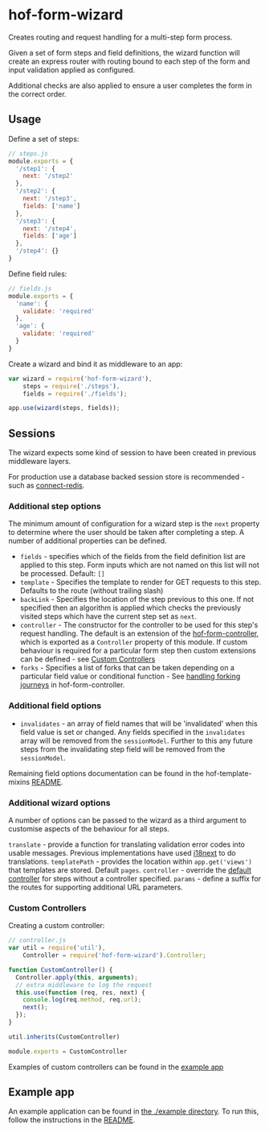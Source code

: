 # hof-form-wizard

Creates routing and request handling for a multi-step form process.

Given a set of form steps and field definitions, the wizard function will create an express router with routing bound to each step of the form and input validation applied as configured.

Additional checks are also applied to ensure a user completes the form in the correct order.

## Usage

Define a set of steps:

```javascript
// steps.js
module.exports = {
  '/step1': {
    next: '/step2'
  },
  '/step2': {
    next: '/step3',
    fields: ['name']
  },
  '/step3': {
    next: '/step4',
    fields: ['age']
  },
  '/step4': {}
}
```

Define field rules:

```javascript
// fields.js
module.exports = {
  'name': {
    validate: 'required'
  },
  'age': {
    validate: 'required'
  }
}
```

Create a wizard and bind it as middleware to an app:

```javascript
var wizard = require('hof-form-wizard'),
    steps = require('./steps'),
    fields = require('./fields');

app.use(wizard(steps, fields));
```

## Sessions

The wizard expects some kind of session to have been created in previous middleware layers.

For production use a database backed session store is recommended - such as [connect-redis](https://github.com/tj/connect-redis).

### Additional step options

The minimum amount of configuration for a wizard step is the `next` property to determine where the user should be taken after completing a step. A number of additional properties can be defined.

* `fields` - specifies which of the fields from the field definition list are applied to this step. Form inputs which are not named on this list will not be processed. Default: `[]`
* `template` - Specifies the template to render for GET requests to this step. Defaults to the route (without trailing slash)
* `backLink` - Specifies the location of the step previous to this one. If not specified then an algorithm is applied which checks the previously visited steps which have the current step set as `next`.
* `controller` - The constructor for the controller to be used for this step's request handling. The default is an extension of the [hof-form-controller](https://www.npmjs.com/package/hof-form-controller), which is exported as a `Controller` property of this module. If custom behaviour is required for a particular form step then custom extensions can be defined - see [Custom Controllers](#custom-controllers)
* `forks` - Specifies a list of forks that can be taken depending on a particular field value or conditional function - See  [handling forking journeys](https://github.com/UKHomeOffice/passports-form-controller#handles-journey-forking) in hof-form-controller.

### Additional field options

* `invalidates` - an array of field names that will be 'invalidated' when this field value is set or changed. Any fields specified in the `invalidates` array will be removed from the `sessionModel`. Further to this any future steps from the invalidating step field will be removed from the `sessionModel`.

Remaining field options documentation can be found in the hof-template-mixins [README](https://github.com/UKHomeOffice/passports-template-mixins#options-1).

### Additional wizard options

A number of options can be passed to the wizard as a third argument to customise aspects of the behaviour for all steps.

`translate` - provide a function for translating validation error codes into usable messages. Previous implementations have used [i18next](https://www.npmjs.com/package/i18next) to do translations.
`templatePath` - provides the location within `app.get('views')` that templates are stored. Default `pages`.
`controller` - override the [default controller](./lib/controller.js) for steps without a controller specified.
`params` - define a suffix for the routes for supporting additional URL parameters.

### Custom Controllers

Creating a custom controller:

```javascript
// controller.js
var util = require('util'),
    Controller = require('hof-form-wizard').Controller;

function CustomController() {
  Controller.apply(this, arguments);
  // extra middleware to log the request
  this.use(function (req, res, next) {
    console.log(req.method, req.url);
    next();
  });
}

util.inherits(CustomController)

module.exports = CustomController
```

Examples of custom controllers can be found in the [example app](./example/controllers)

## Example app

An example application can be found in [the ./example directory](./example). To run this, follow the instructions in the [README](./example/README.md).
